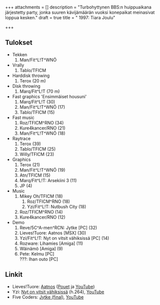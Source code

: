 +++
attachments = []
description = "Turbohyttynen BBS:n huippuaikana järjestetty party, jonka suuren kävijämäärän vuoksi konepaikat meinasivat loppua kesken."
draft = true
title = " 1997: Tiara Joulu"

+++
## Tulokset

* Tekken
  1. Man/Fit^L!T^WNÖ
* Vrally
  1. Tablo/TFICM
* Harddisk throwing
  1. Terox (20 m)
* Disk throwing
  1. Marq/Fit^L!T (70 m)
* Fast graphics 'Ensimmäiset housuni'
  1. Marq/Fit^L!T (30)
  2. Man/Fit^L!T^WNÖ (17)
  3. Tablo/TFICM (15)
* Fast music
  1. Roz/TFICM^RNO (34)
  2. Kure4kancer/RNO (21)
  3. Man/Fit^L!T^WNÖ (18)
* Raytrace
  1. Terox (39)
  2. Tablo/TFICM (25)
  3. Willy/TFICM (23)
* Graphics
  1. Terox (21)
  2. Man/Fit^L!T^WNÖ (19)
  3. Atn/TFICM (15)
  4. Marq/Fit^L!T: Arsekiini 3 (11)
  5. JP (4)
* Music
  1. Mikey Oh/TFICM (18)
     1. Roz/TFICM^RNO (18)
     2. Yzi/Fit^L!T: Nutbush City (18)
  2. Roz/TFICM^RNO (14)
  3. Kure4kancer/RNO (12)
* Demo
  1. Reve/5C^A-men^RCN: Jytke \[PC\] (32)
  2. Lieves!Tuore: Aatnos \[MSX\] (30)
  3. Yzi/Fit^L!T: Nyt on vitsit vähiksissä \[PC\] (14)
  4. Rozware: Lihamies \[Amiga\] (11)
  5. Wäinämö \[Amiga\] (9)
  6. Pete: Kelmu \[PC\]  
     ???: Ihan outo \[PC\]

## Linkit

* Lieves!Tuore: [Aatnos](http://www.kameli.net/lt/aatnos.zip) ([Pouet](http://www.pouet.net/prod.php?which=9898) ja [YouTube](http://www.youtube.com/watch?v=dJOtBwsxst8))
* Yzi: [Nyt on vitsit vähiksissä](http://www.kameli.net/\~marq/novv.mp4) (h.264), [YouTube](http://www.youtube.com/watch?v=cICOi63mB1M)
* Five Coders: [Jytke (final)](ftp://ftp.scene.org/pub/demos/groups/five_coders/jytke_f.zip), [YouTube](http://www.youtube.com/watch?v=7qB9Qi1JhpU)